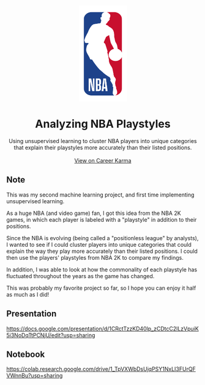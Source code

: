 <!-- PROJECT LOGO -->
<br />
<p align="center">
  <a href="https://github.com/github_username/repo_name">
    <img src="images/nba_logo_transparent.png" alt="Logo" width="125" height="250">
  </a>

  <h1 align="center">Analyzing NBA Playstyles</h1>

  <p align="center">
    Using unsupervised learning to cluster NBA players into unique categories that explain their playstyles more accurately than their listed positions.
    <br />
    <br />
    <a href="https://careerkarma.com/discussions/projects/analyzing-nba-playstyles-763">View on Career Karma</a>
    <br />
  </p>
</p>

## Note
This was my second machine learning project, and first time implementing unsupervised learning. 

As a huge NBA (and video game) fan, I got this idea from the NBA 2K games, in which each player is labeled with a "playstyle" in addition to their positions.

Since the NBA is evolving (being called a "positionless league" by analysts), I wanted to see if I could cluster players into unique categories that could explain the way they play more accurately than their listed positions. I could then use the players' playstyles from NBA 2K to compare my findings.

In addition, I was able to look at how the commonality of each playstyle has fluctuated throughout the years as the game has changed.

This was probably my favorite project so far, so I hope you can enjoy it half as much as I did!

## Presentation
https://docs.google.com/presentation/d/1CRctTzzKD40lp_zCDtcC2lLzVpuiK5i3NoDqTtPCNjU/edit?usp=sharing

## Notebook
https://colab.research.google.com/drive/1_TpVXWbDsUjqPSY1NxLI3FUrQFVWnnBu?usp=sharing
